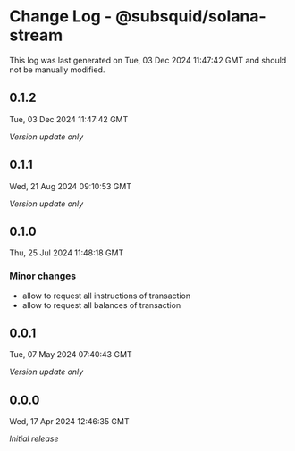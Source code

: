 # Change Log - @subsquid/solana-stream

This log was last generated on Tue, 03 Dec 2024 11:47:42 GMT and should not be manually modified.

## 0.1.2
Tue, 03 Dec 2024 11:47:42 GMT

_Version update only_

## 0.1.1
Wed, 21 Aug 2024 09:10:53 GMT

_Version update only_

## 0.1.0
Thu, 25 Jul 2024 11:48:18 GMT

### Minor changes

- allow to request all instructions of transaction
- allow to request all balances of transaction

## 0.0.1
Tue, 07 May 2024 07:40:43 GMT

_Version update only_

## 0.0.0
Wed, 17 Apr 2024 12:46:35 GMT

_Initial release_

